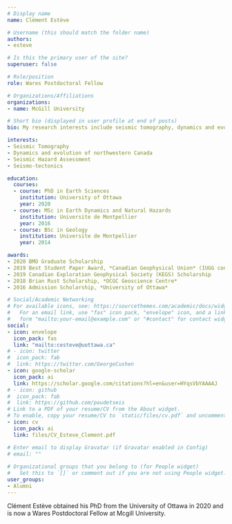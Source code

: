 ```yaml
---
# Display name
name: Clément Estève

# Username (this should match the folder name)
authors:
- esteve

# Is this the primary user of the site?
superuser: false

# Role/position
role: Wares Postdoctoral Fellow

# Organizations/Affiliations
organizations:
- name: McGill University

# Short bio (displayed in user profile at end of posts)
bio: My research interests include seismic tomography, dynamics and evolution of northwestern Canada, seismic hazard assessment, and seismo-tectonics

interests:
- Seismic Tomography
- Dynamics and evolution of northwestern Canada
- Seismic Hazard Assessment
- Seismo-tectonics

education:
  courses:
  - course: PhD in Earth Sciences
    institution: University of Ottawa
    year: 2020
  - course: MSc in Earth Dynamics and Natural Hazards
    institution: Universite de Montpellier
    year: 2016
  - course: BSc in Geology
    institution: Universite de Montpellier
    year: 2014

awards:
- 2020 BMO Graduate Scholarship
- 2019 Best Student Paper Award, *Canadian Geophysical Union* (IUGG conference)
- 2019 Canadian Exploration Geophysical Society (KEGS) Scholarship
- 2018 Brian Rust Scholarship, *OCGC Geoscience Centre*
- 2016 Admission Scholarship, *University of Ottawa*

# Social/Academic Networking
# For available icons, see: https://sourcethemes.com/academic/docs/widgets/#icons
#   For an email link, use "fas" icon pack, "envelope" icon, and a link in the
#   form "mailto:your-email@example.com" or "#contact" for contact widget.
social:
- icon: envelope
  icon_pack: fas
  link: "mailto:cesteve@uottawa.ca"
# - icon: twitter
#  icon_pack: fab
#  link: https://twitter.com/GeorgeCushen
- icon: google-scholar
  icon_pack: ai
  link: https://scholar.google.com/citations?hl=en&user=HYqsVbYAAAAJ
# - icon: github
#  icon_pack: fab
#  link: https://github.com/paudetseis
# Link to a PDF of your resume/CV from the About widget.
# To enable, copy your resume/CV to `static/files/cv.pdf` and uncomment the lines below.  
- icon: cv
  icon_pack: ai
  link: files/CV_Esteve_Clement.pdf

# Enter email to display Gravatar (if Gravatar enabled in Config)
# email: ""
  
# Organizational groups that you belong to (for People widget)
#   Set this to `[]` or comment out if you are not using People widget.  
user_groups:
- Alumni
---
```


Clément Estève obtained his PhD from the University of Ottawa in 2020 and is now a Wares Postdoctoral Fellow at Mcgill University. 

